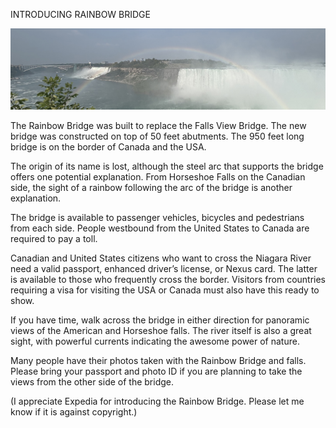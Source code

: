 INTRODUCING RAINBOW BRIDGE


![INTRODUCING RAINBOW BRIDGE](https://github.com/ywangnccu/ywang/blob/main/images/RAINBOW-BRIDGE-FALLS.jpg)

The Rainbow Bridge was built to replace the Falls View Bridge. The new bridge was constructed on top of 50 feet abutments. The 950 feet long bridge is on the border of Canada and the USA.

The origin of its name is lost, although the steel arc that supports the bridge offers one potential explanation. 
From Horseshoe Falls on the Canadian side, the sight of a rainbow following the arc of the bridge is another explanation.

The bridge is available to passenger vehicles, bicycles and pedestrians from each side. People westbound from the United States to Canada are required to pay a toll.

Canadian and United States citizens who want to cross the Niagara River need a valid passport, enhanced driver’s license, or Nexus card. The latter is available to those who frequently cross the border. 
Visitors from countries requiring a visa for visiting the USA or Canada must also have this ready to show.

If you have time, walk across the bridge in either direction for panoramic views of the American and Horseshoe falls. The river itself is also a great sight, with powerful currents indicating the awesome power of nature.

Many people have their photos taken with the Rainbow Bridge and falls. Please bring your passport and photo ID if you are planning to take the views from the other side of the bridge.


(I appreciate Expedia for introducing the Rainbow Bridge. Please let me know if it is against copyright.)
